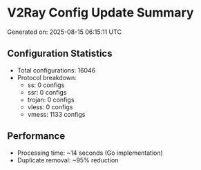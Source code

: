 # V2Ray Config Update Summary
Generated on: 2025-08-15 06:15:11 UTC

## Configuration Statistics
- Total configurations: 16046
- Protocol breakdown:
  - ss: 0 configs
  - ssr: 0 configs
  - trojan: 0 configs
  - vless: 0 configs
  - vmess: 1133 configs

## Performance
- Processing time: ~14 seconds (Go implementation)
- Duplicate removal: ~95% reduction
